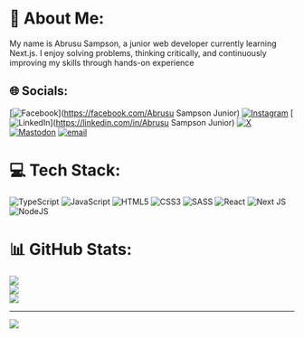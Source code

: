  # 💫 About Me:
My name is Abrusu Sampson, a junior web developer currently learning Next.js. I enjoy solving problems, thinking critically, and continuously improving my skills through hands-on experience


## 🌐 Socials:
[![Facebook](https://img.shields.io/badge/Facebook-%231877F2.svg?logo=Facebook&logoColor=white)](https://facebook.com/Abrusu Sampson Junior) [![Instagram](https://img.shields.io/badge/Instagram-%23E4405F.svg?logo=Instagram&logoColor=white)](https://instagram.com/https://www.instagram.com/skam_gh/profilecard/?igsh=aWVpamt3N2g0eWN3) [![LinkedIn](https://img.shields.io/badge/LinkedIn-%230077B5.svg?logo=linkedin&logoColor=white)](https://linkedin.com/in/Abrusu Sampson Junior) [![X](https://img.shields.io/badge/X-black.svg?logo=X&logoColor=white)](https://x.com/@AbrusuSamp42087) [![Mastodon](https://img.shields.io/badge/-MASTODON-%232B90D9?logo=mastodon&logoColor=white)](https://mastodon.social/@ ) [![email](https://img.shields.io/badge/Email-D14836?logo=gmail&logoColor=white)](mailto:abrususam@gmail.com) 

# 💻 Tech Stack:
![TypeScript](https://img.shields.io/badge/typescript-%23007ACC.svg?style=for-the-badge&logo=typescript&logoColor=white) ![JavaScript](https://img.shields.io/badge/javascript-%23323330.svg?style=for-the-badge&logo=javascript&logoColor=%23F7DF1E) ![HTML5](https://img.shields.io/badge/html5-%23E34F26.svg?style=for-the-badge&logo=html5&logoColor=white) ![CSS3](https://img.shields.io/badge/css3-%231572B6.svg?style=for-the-badge&logo=css3&logoColor=white) ![SASS](https://img.shields.io/badge/SASS-hotpink.svg?style=for-the-badge&logo=SASS&logoColor=white) ![React](https://img.shields.io/badge/react-%2320232a.svg?style=for-the-badge&logo=react&logoColor=%2361DAFB) ![Next JS](https://img.shields.io/badge/Next-black?style=for-the-badge&logo=next.js&logoColor=white) ![NodeJS](https://img.shields.io/badge/node.js-6DA55F?style=for-the-badge&logo=node.js&logoColor=white)
# 📊 GitHub Stats:
![](https://github-readme-stats.vercel.app/api?username=ASJ-git&theme=dark&hide_border=false&include_all_commits=true&count_private=true)<br/>
![](https://nirzak-streak-stats.vercel.app/?user=ASJ-git&theme=dark&hide_border=false)<br/>
![](https://github-readme-stats.vercel.app/api/top-langs/?username=ASJ-git&theme=dark&hide_border=false&include_all_commits=true&count_private=true&layout=compact)

---
[![](https://visitcount.itsvg.in/api?id=ASJ-git&icon=0&color=0)](https://visitcount.itsvg.in)

<!--
**ASJ-git/ASJ-git** is a ✨ _special_ ✨ repository because its `README.md` (this file) appears on your GitHub profile.

Here are some ideas to get you started:

- 🔭 I’m currently working on ...
- 🌱 I’m currently learning ...
- 👯 I’m looking to collaborate on ...
- 🤔 I’m looking for help with ...
- 💬 Ask me about ...
- 📫 How to reach me: ...
- 😄 Pronouns: ...
- ⚡ Fun fact: ...
-->
